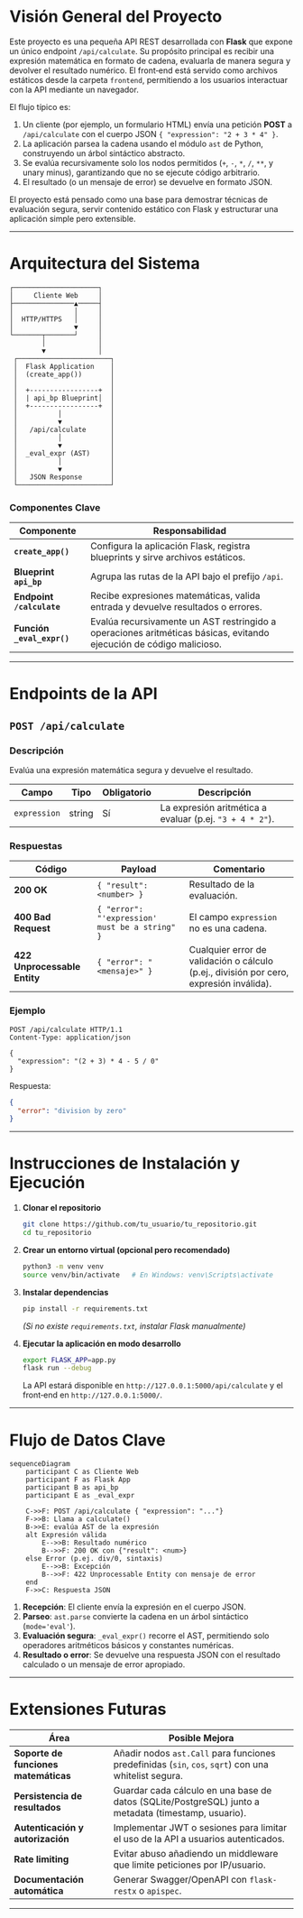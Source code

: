 # Visión General del Proyecto

Este proyecto es una pequeña API REST desarrollada con **Flask** que expone un único endpoint `/api/calculate`. Su propósito principal es recibir una expresión matemática en formato de cadena, evaluarla de manera segura y devolver el resultado numérico. El front‑end está servido como archivos estáticos desde la carpeta `frontend`, permitiendo a los usuarios interactuar con la API mediante un navegador.

El flujo típico es:

1. Un cliente (por ejemplo, un formulario HTML) envía una petición **POST** a `/api/calculate` con el cuerpo JSON `{ "expression": "2 + 3 * 4" }`.
2. La aplicación parsea la cadena usando el módulo `ast` de Python, construyendo un árbol sintáctico abstracto.
3. Se evalúa recursivamente solo los nodos permitidos (`+`, `-`, `*`, `/`, `**`, y unary minus), garantizando que no se ejecute código arbitrario.
4. El resultado (o un mensaje de error) se devuelve en formato JSON.

El proyecto está pensado como una base para demostrar técnicas de evaluación segura, servir contenido estático con Flask y estructurar una aplicación simple pero extensible.

---

# Arquitectura del Sistema

```
┌─────────────────────┐
│     Cliente Web     │
├───────────────▲─────┤
│               │     │
│  HTTP/HTTPS   │     │
│               ▼     │
└───────┬───────┘     │
        │             │
        ▼             │
 ┌───────────────────────┐
 │  Flask Application    │
 │  (create_app())       │
 │                       │
 │  +-----------------+  │
 │  | api_bp Blueprint│  │
 │  +-----------------+  │
 │          │            │
 │          ▼            │
 │   /api/calculate      │
 │          │            │
 │          ▼            │
 │  _eval_expr (AST)     │
 │          │            │
 │          ▼            │
 │   JSON Response       │
 └───────────────────────┘
```

### Componentes Clave

| Componente | Responsabilidad |
|------------|-----------------|
| **`create_app()`** | Configura la aplicación Flask, registra blueprints y sirve archivos estáticos. |
| **Blueprint `api_bp`** | Agrupa las rutas de la API bajo el prefijo `/api`. |
| **Endpoint `/calculate`** | Recibe expresiones matemáticas, valida entrada y devuelve resultados o errores. |
| **Función `_eval_expr()`** | Evalúa recursivamente un AST restringido a operaciones aritméticas básicas, evitando ejecución de código malicioso. |

---

# Endpoints de la API

## `POST /api/calculate`

### Descripción
Evalúa una expresión matemática segura y devuelve el resultado.

| Campo | Tipo | Obligatorio | Descripción |
|-------|------|-------------|-------------|
| `expression` | string | Sí | La expresión aritmética a evaluar (p.ej. `"3 + 4 * 2"`). |

### Respuestas

| Código | Payload | Comentario |
|--------|---------|------------|
| **200 OK** | `{ "result": <number> }` | Resultado de la evaluación. |
| **400 Bad Request** | `{ "error": "'expression' must be a string" }` | El campo `expression` no es una cadena. |
| **422 Unprocessable Entity** | `{ "error": "<mensaje>" }` | Cualquier error de validación o cálculo (p.ej., división por cero, expresión inválida). |

### Ejemplo

```http
POST /api/calculate HTTP/1.1
Content-Type: application/json

{
  "expression": "(2 + 3) * 4 - 5 / 0"
}
```

Respuesta:

```json
{
  "error": "division by zero"
}
```

---

# Instrucciones de Instalación y Ejecución

1. **Clonar el repositorio**  
   ```bash
   git clone https://github.com/tu_usuario/tu_repositorio.git
   cd tu_repositorio
   ```

2. **Crear un entorno virtual (opcional pero recomendado)**  
   ```bash
   python3 -m venv venv
   source venv/bin/activate   # En Windows: venv\Scripts\activate
   ```

3. **Instalar dependencias**  
   ```bash
   pip install -r requirements.txt
   ```
   *(Si no existe `requirements.txt`, instalar Flask manualmente)*

4. **Ejecutar la aplicación en modo desarrollo**  
   ```bash
   export FLASK_APP=app.py
   flask run --debug
   ```
   La API estará disponible en `http://127.0.0.1:5000/api/calculate` y el front‑end en `http://127.0.0.1:5000/`.

---

# Flujo de Datos Clave

```mermaid
sequenceDiagram
    participant C as Cliente Web
    participant F as Flask App
    participant B as api_bp
    participant E as _eval_expr

    C->>F: POST /api/calculate { "expression": "..."}
    F->>B: Llama a calculate()
    B->>E: evalúa AST de la expresión
    alt Expresión válida
        E-->>B: Resultado numérico
        B-->>F: 200 OK con {"result": <num>}
    else Error (p.ej. div/0, sintaxis)
        E-->>B: Excepción
        B-->>F: 422 Unprocessable Entity con mensaje de error
    end
    F->>C: Respuesta JSON
```

1. **Recepción**: El cliente envía la expresión en el cuerpo JSON.
2. **Parseo**: `ast.parse` convierte la cadena en un árbol sintáctico (`mode='eval'`).
3. **Evaluación segura**: `_eval_expr()` recorre el AST, permitiendo solo operadores aritméticos básicos y constantes numéricas.
4. **Resultado o error**: Se devuelve una respuesta JSON con el resultado calculado o un mensaje de error apropiado.

---

# Extensiones Futuras

| Área | Posible Mejora |
|------|----------------|
| **Soporte de funciones matemáticas** | Añadir nodos `ast.Call` para funciones predefinidas (`sin`, `cos`, `sqrt`) con una whitelist segura. |
| **Persistencia de resultados** | Guardar cada cálculo en una base de datos (SQLite/PostgreSQL) junto a metadata (timestamp, usuario). |
| **Autenticación y autorización** | Implementar JWT o sesiones para limitar el uso de la API a usuarios autenticados. |
| **Rate limiting** | Evitar abuso añadiendo un middleware que limite peticiones por IP/usuario. |
| **Documentación automática** | Generar Swagger/OpenAPI con `flask-restx` o `apispec`. |

---